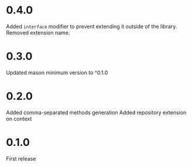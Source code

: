 # 0.4.0

Added `interface` modifier to prevent extending it outside of the library.
Removed extension name.

# 0.3.0

Updated mason minimum version to ^0.1.0

# 0.2.0

Added comma-separated methods generation
Added repository extension on context

# 0.1.0

First release
